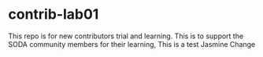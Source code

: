 # contrib-lab01
This repo is for new contributors trial and learning. This is to support the SODA community members for their learning,
This is a test Jasmine
Change
